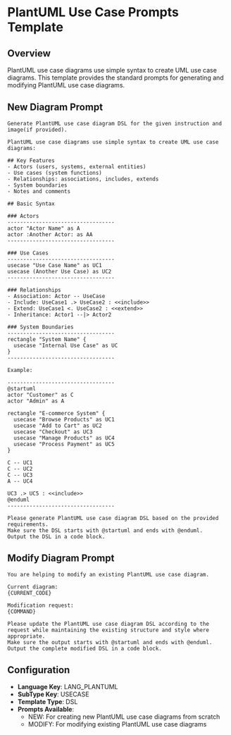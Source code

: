 # PlantUML Use Case Prompts Template

## Overview
PlantUML use case diagrams use simple syntax to create UML use case diagrams. This template provides the standard prompts for generating and modifying PlantUML use case diagrams.

## New Diagram Prompt

```
Generate PlantUML use case diagram DSL for the given instruction and image(if provided).

PlantUML use case diagrams use simple syntax to create UML use case diagrams:

## Key Features
- Actors (users, systems, external entities)
- Use cases (system functions)
- Relationships: associations, includes, extends
- System boundaries
- Notes and comments

## Basic Syntax

### Actors
----------------------------------
actor "Actor Name" as A
actor :Another Actor: as AA
----------------------------------

### Use Cases
----------------------------------
usecase "Use Case Name" as UC1
usecase (Another Use Case) as UC2
----------------------------------

### Relationships
- Association: Actor -- UseCase
- Include: UseCase1 .> UseCase2 : <<include>>
- Extend: UseCase1 <. UseCase2 : <<extend>>
- Inheritance: Actor1 --|> Actor2

### System Boundaries
----------------------------------
rectangle "System Name" {
  usecase "Internal Use Case" as UC
}
----------------------------------

Example:

----------------------------------
@startuml
actor "Customer" as C
actor "Admin" as A

rectangle "E-commerce System" {
  usecase "Browse Products" as UC1
  usecase "Add to Cart" as UC2
  usecase "Checkout" as UC3
  usecase "Manage Products" as UC4
  usecase "Process Payment" as UC5
}

C -- UC1
C -- UC2
C -- UC3
A -- UC4

UC3 .> UC5 : <<include>>
@enduml
----------------------------------

Please generate PlantUML use case diagram DSL based on the provided requirements.
Make sure the DSL starts with @startuml and ends with @enduml.
Output the DSL in a code block.
```

## Modify Diagram Prompt

```
You are helping to modify an existing PlantUML use case diagram.

Current diagram:
{CURRENT_CODE}

Modification request:
{COMMAND}

Please update the PlantUML use case diagram DSL according to the request while maintaining the existing structure and style where appropriate.
Make sure the output starts with @startuml and ends with @enduml.
Output the complete modified DSL in a code block.
```

## Configuration

- **Language Key**: LANG_PLANTUML
- **SubType Key**: USECASE
- **Template Type**: DSL
- **Prompts Available**:
  - NEW: For creating new PlantUML use case diagrams from scratch
  - MODIFY: For modifying existing PlantUML use case diagrams